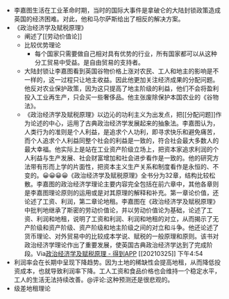 - 李嘉图生活在工业革命时期，当时的国际大事件是拿破仑的大陆封锁政策造成英国的经济困难。对此，他和马尔萨斯给出了相反的解决方案。
- 《政治经济学及赋税原理》
    - 阐述了[[劳动价值论]]
    - 比较优势理论
        - 每个国家只需要做自己相对具有优势的行业，所有国家都可以从这种分工贸易中受益。是自由贸易的支持者。
    - 大陆封锁让李嘉图看到英国谷物价格上涨对农民、工人和地主的影响是不一样的，这一过程只让地主收益。因此他更加关注经济成果的分配问题。他反对农业保护政策，因为这只提高了地主阶级的利益，他们不会将盈利投入工业再生产，只会买一些奢侈品。他主张废除保护本国农业的《谷物法》。
    - 《政治经济学及赋税原理》以边沁的功利主义为出发点，把[[分配问题]]作为论述的中心，运用了古典政治经济学发展起来的抽象法。李嘉图认为，人类行为的准则是个人利益，是追求个人功利，即寻求快乐和避免痛苦，而个人追求个人利益同整个社会的利益是一致的，符合社会最大多数人的最大幸福。他实际上是站在工业资产阶级立场上，把资本家追求利润的个人利益与生产发展、社会财富增加和社会进步看作是一致的。他的研究方法带有形而上学的片面性，把资本主义生产关系和制度看作是永恒的、不变的。😀😀😀😀《政治经济学及赋税原理》全书分为32章，结构比较松散。李嘉图的政治经济学理论主要内容完全包括在前六章中，其他各章则是李嘉图理论原则的运用或是对其原理的解释和补充。第一章论价值，还论述了工资、利润，第二章论地租。李嘉图在《政治经济学及赋税原理》中批判地继承了斯密的劳动价值论，并以劳动价值论为基础，论述了工资、利润和地租，说明了工资和利润、利润和地租的对立，从而揭示了无产阶级和资产阶级、资产阶级和地主阶级之间的对立和斗争。他还论述了货币理论、对外贸易中的比较成本学说、赋税的一般原理和原则。该书对政治经济学理论作出了重要发展，使英国古典政治经济学达到了完成阶段。Via[政治经济学及赋税原理 - 得到APP](https://www.dedao.cn/ebook/rJRdy1qe4xAVBgZrvdGmz8ykaop6QWXnqqwEJnD7LR51qb2KY9NPMXOljVa28m5K) [[20210325]] 下午4:54
- 利润率会在长期中呈现下降趋势。因为土地的稀缺性会提高地租，从而降低投资成本，也就导致利润率下降。工人工资和食品价格也会维持一个稳定水平，工人的生活无法持续改善。@评论:这种预测还是很悲观的。 
- 级差地租理论
